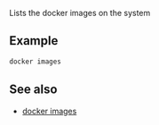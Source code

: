 Lists the docker images on the system

## Example

```powershell
docker images
```

## See also
- [docker images](https://docs.docker.com/engine/reference/commandline/images/)